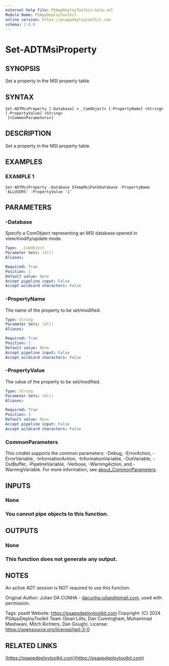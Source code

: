 ```yaml
---
external help file: PSAppDeployToolkit-help.xml
Module Name: PSAppDeployToolkit
online version: https://psappdeploytoolkit.com
schema: 2.0.0
---
```


# Set-ADTMsiProperty

## SYNOPSIS
Set a property in the MSI property table.

## SYNTAX

```
Set-ADTMsiProperty [-Database] <__ComObject> [-PropertyName] <String> [-PropertyValue] <String>
 [<CommonParameters>]
```

## DESCRIPTION
Set a property in the MSI property table.

## EXAMPLES

### EXAMPLE 1
```
Set-ADTMsiProperty -Database $TempMsiPathDatabase -PropertyName 'ALLUSERS' -PropertyValue '1'
```

## PARAMETERS

### -Database
Specify a ComObject representing an MSI database opened in view/modify/update mode.

```yaml
Type: __ComObject
Parameter Sets: (All)
Aliases:

Required: True
Position: 1
Default value: None
Accept pipeline input: False
Accept wildcard characters: False
```

### -PropertyName
The name of the property to be set/modified.

```yaml
Type: String
Parameter Sets: (All)
Aliases:

Required: True
Position: 2
Default value: None
Accept pipeline input: False
Accept wildcard characters: False
```

### -PropertyValue
The value of the property to be set/modified.

```yaml
Type: String
Parameter Sets: (All)
Aliases:

Required: True
Position: 3
Default value: None
Accept pipeline input: False
Accept wildcard characters: False
```

### CommonParameters
This cmdlet supports the common parameters: -Debug, -ErrorAction, -ErrorVariable, -InformationAction, -InformationVariable, -OutVariable, -OutBuffer, -PipelineVariable, -Verbose, -WarningAction, and -WarningVariable. For more information, see [about_CommonParameters](http://go.microsoft.com/fwlink/?LinkID=113216).

## INPUTS

### None
### You cannot pipe objects to this function.
## OUTPUTS

### None
### This function does not generate any output.
## NOTES
An active ADT session is NOT required to use this function.

Original Author: Julian DA CUNHA - dacunha.julian@gmail.com, used with permission.

Tags: psadt
Website: https://psappdeploytoolkit.com
Copyright: (C) 2024 PSAppDeployToolkit Team (Sean Lillis, Dan Cunningham, Muhammad Mashwani, Mitch Richters, Dan Gough).
License: https://opensource.org/license/lgpl-3-0

## RELATED LINKS

[https://psappdeploytoolkit.com](https://psappdeploytoolkit.com)
